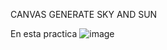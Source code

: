 CANVAS GENERATE SKY AND SUN

En esta practica 
![image](https://user-images.githubusercontent.com/112669364/192937810-fa117a89-c048-4db2-996a-7edc48b4c53e.png)
